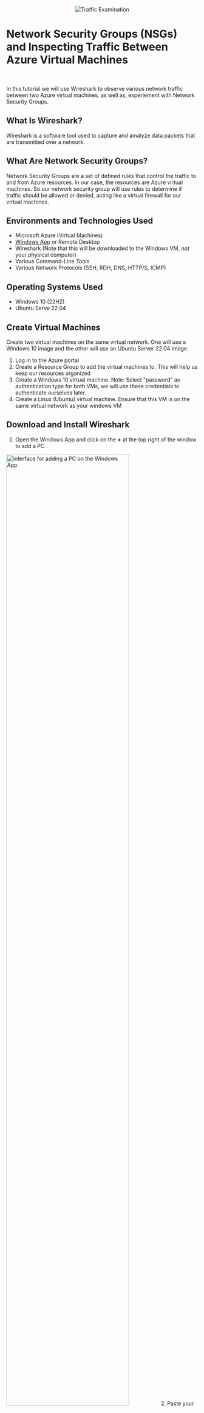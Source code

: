 <p align="center">
<img src="https://i.imgur.com/Ua7udoS.png" alt="Traffic Examination"/>
</p>
<h1>Network Security Groups (NSGs) and Inspecting Traffic Between Azure Virtual Machines</h1>
<br/>

In this tutorial we will use Wireshark to observe various network traffic between two Azure virtual machines, as well as, experiement with Network Security Groups.

<h2>What Is Wireshark?</h2>
Wireshark is a software tool used to capture and amalyze data packets that are transmitted over a network.

<h2>What Are Network Security Groups?</h2>
Network Security Groups are a set of defined rules that control the traffic to and from Azure resources. In our case, the resources are Azure virtual machines. So our network security group will use rules to determine if traffic should be allowed or denied, acting like a virtual firewall for our virtual machines.

<h2>Environments and Technologies Used</h2>

- Microsoft Azure (Virtual Machines)
- [Windows App](https://apps.apple.com/us/app/windows-app/id1295203466?mt=12) or Remote Desktop
- Wireshark (Note that this will be downloaded to the Windows VM, not your physical computer)
- Various Command-Line Tools
- Various Network Protocols (SSH, RDH, DNS, HTTP/S, ICMP)

<h2>Operating Systems Used</h2>

- Windows 10 (22H2)
- Ubuntu Serve 22.04

<h2>Create Virtual Machines</h2>
Create two virtual machines on the same virtual network. One will use a Windows 10 image and the other will use an Ubuntu Server 22.04 image. 

1. Log in to the Azure portal
2. Create a Resource Group to add the virtual machines to. This will help us keep our resources organized
3. Create a Windows 10 virtual machine. Note: Select "password" as authentication type for both VMs, we will use these credentials to authenticate ourselves later.
4. Create a Linux (Ubuntu) virtual machine. Ensure that this VM is on the same virtual network as your windows VM

<h2>Download and Install Wireshark</h2>

1. Open the Windows App and click on the <b>+</b> at the top right of the window to add a PC
  <img src="https://i.imgur.com/q2CIjtQ.png" height="80%" width="80%" alt="interface for adding a PC on the Windows App"/>
2. Paste your Windows VM's public IP address for "PC name". Feel free to give your VM whatever friendly name you would like. I named mine windows-vm so that I can easily know what OS that PC is running. Then click "Add" to add the VM
  <img src="https://i.imgur.com/cvBmV30.png" height="80%" width="80% alt=""/>
3. Click on the ellipsis and select <b>connect</b> to connect to the VM
   <img src="https://i.imgur.com/OKSJhL1.png" height="80%" width="80%  alt=""/>
4. Add the username and password you created when you created your virtual machine to authenticate yourself
  <img src="https://i.imgur.com/dkhuqJB.png" height="80%" width="80%  alt=""/>
5. Download and install [Wireshark](https://www.wireshark.org/) within your Windows 10 VM. Choose the Windows x64 Installer

<h2>Observe ICMP Traffic</h2>

1. In Wireshark, select <b>ethernet</b> and then select the blue shark fin on the top left corner of the window to begin viewing the network traffic
2. Type `icmp` on the bar at the top to filter for ICMP traffic only. ICMP, or Internet Control Message Protocol operates on layer 3 of the OSI model and is used to relays information about network issues. Ping is a tool that uses ICMP to test connectivity between two devices by sending an echo request and waiting for an echo reply. It's like one computer asks "Hey, are you there?" and the other responds with "Yes, I'm here."
3. Open Power Shell to ping the linux VM. Let's ping the Linux VM's private IP address instead of the public IP address to improve security and efficiency: `ping 10.0.0.5`
4. Now we can see the packets that were sent across the network when we pinged the Linux PC and idividually examine each one
